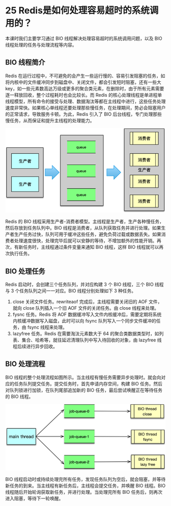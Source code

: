 # 25 Redis是如何处理容易超时的系统调用的？

本课时我们主要学习通过 BIO 线程解决处理容易超时的系统调用问题，以及 BIO
线程处理的任务与处理流程等内容。

## BIO 线程简介

Redis
在运行过程中，不可避免的会产生一些运行慢的、容易引发阻塞的任务，如将内核中的文件缓冲同步到磁盘中、关闭文件，都会引发短时阻塞，还有一些大
key，如一些元素数高达万级或更多的聚合类元素，在删除时，由于所有元素需要逐一释放回收，整个过程耗时也会比较长。而
Redis
的核心处理线程是单进程单线程模型，所有命令的接受与处理、数据淘汰等都在主线程中进行，这些任务处理速度非常快。如果核心单线程还要处理那些慢任务，在处理期间，势必会阻塞用户的正常请求，导致服务卡顿。为此，Redis
引入了 BIO
后台线程，专门处理那些慢任务，从而保证和提升主线程的处理能力。

![img](assets/CgotOV3TmoqAeOjLAACHFJ0GaJU476.png)

Redis 的 BIO
线程采用生产者-消费者模型。主线程是生产者，生产各种慢任务，然后存放到任务队列中。BIO
线程是消费者，从队列获取任务并进行处理。如果生产者生产任务过快，队列可用于缓冲这些任务，避免负荷过载或数据丢失。如果消费者处理速度很快，处理完毕后就可以安静的等待，不增加额外的性能开销。再次，有新任务时，主线程通过条件变量来通知
BIO 线程，这样 BIO 线程就可以再次执行任务。

## BIO 处理任务

Redis 启动时，会创建三个任务队列，并对应构建 3 个 BIO 线程，三个 BIO
线程与 3 个任务队列之间一一对应。BIO 线程分别处理如下 3 种任务。

1.  close 关闭文件任务。rewriteaof 完成后，主线程需要关闭旧的 AOF
    文件，就向 close 队列插入一个旧 AOF 文件的关闭任务。由 close
    线程来处理。
2.  fysnc 任务。Redis 将 AOF
    数据缓冲写入文件内核缓冲后，需要定期将系统内核缓冲数据写入磁盘，此时可以向
    fsync 队列写入一个同步文件缓冲的任务，由 fsync 线程来处理。
3.  lazyfree 任务。Redis 在需要淘汰元素数大于 64
    的聚合类数据类型时，如列表、集合、哈希等，就往延迟清理队列中写入待回收的对象，由
    lazyfree 线程后续进行异步回收。

## BIO 处理流程

BIO
线程的整个处理流程如图所示。当主线程有慢任务需要异步处理时。就会向对应的任务队列提交任务。提交任务时，首先申请内存空间，构建
BIO 任务。然后对队列锁进行加锁，在队列尾部追加新的 BIO
任务，最后尝试唤醒正在等待任务的 BIO 线程。

![img](assets/CgoB5l3Tmp2AWAq1AACUcWhvLE8435.png)

BIO
线程启动时或持续处理完所有任务，发现任务队列为空后，就会阻塞，并等待新任务的到来。当主线程有新任务后，主线程会提交任务，并唤醒
BIO 线程。BIO 线程随后开始轮询获取新任务，并进行处理。当处理完所有 BIO
任务后，则再次进入阻塞，等待下一轮唤醒。
